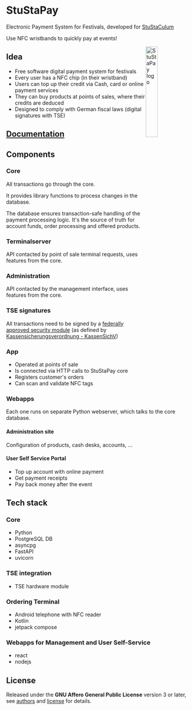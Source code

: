 StuStaPay
=========

Electronic Payment System for Festivals, developed for [StuStaCulum](https://stustaculum.de)

Use NFC wristbands to quickly pay at events!


<img style="float: right; width: 25%;" src="assets/logo.png" alt="StuStaPay logo"/>

## Idea

- Free software digital payment system for festivals
- Every user has a NFC chip (in their wristband)
- Users can top up their credit via Cash, card or online payment services
- They can buy products at points of sales, where their credits are deduced
- Designed to comply with German fiscal laws (digital signatures with TSE)

## [Documentation](https://stustapay.github.io/docs/intro)

## Components

### Core

All transactions go through the core.

It provides library functions to process changes in the database.

The database ensures transaction-safe handling of the payment processing logic.
It's the source of truth for account funds, order processing and offered products.

### Terminalserver

API contacted by point of sale terminal requests, uses features from the core.

### Administration

API contacted by the management interface, uses features from the core.

### TSE signatures

All transactions need to be signed by
a [federally approved security module](https://de.wikipedia.org/wiki/Technische_Sicherheitseinrichtung) (as defined
by [Kassensicherungsverordnung - KassenSichV](https://de.wikipedia.org/wiki/Kassensicherungsverordnung))

### App

- Operated at points of sale
- Is connected via HTTP calls to StuStaPay core
- Registers customer's orders
- Can scan and validate NFC tags

### Webapps

Each one runs on separate Python webserver, which talks to the core database.

#### Administration site

Configuration of products, cash desks, accounts, ...

#### User Self Service Portal

- Top up account with online payment
- Get payment receipts
- Pay back money after the event

## Tech stack

### Core

- Python
- PostgreSQL DB
- asyncpg
- FastAPI
- uvicorn

### TSE integration

- TSE hardware module

### Ordering Terminal

- Android telephone with NFC reader
- Kotlin
- jetpack compose

### Webapps for Management and User Self-Service

- react
- nodejs

## License

Released under the **GNU Affero General Public License** version 3 or later,
see [authors](authors.md) and [license](LICENSE) for details.
